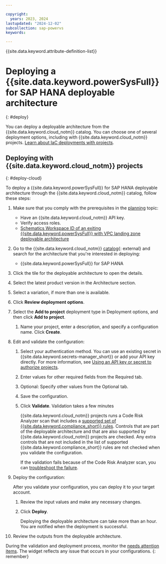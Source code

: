 ```yaml
---

copyright:
  years: 2023, 2024
lastupdated: "2024-12-02"
subcollection: sap-powervs
keywords:

---
```


{{site.data.keyword.attribute-definition-list}}

# Deploying a {{site.data.keyword.powerSysFull}} for SAP HANA deployable architecture
{: #deploy}

You can deploy a deployable architecture from the {{site.data.keyword.cloud_notm}} catalog. You can choose one of several deployment options, including with {{site.data.keyword.cloud_notm}} projects. [Learn about IaC deployments with projects](/docs/secure-enterprise?topic=secure-enterprise-understanding-projects).

## Deploying with {{site.data.keyword.cloud_notm}} projects
{: #deploy-cloud}

To deploy a {{site.data.keyword.powerSysFull}} for SAP HANA deployable architecture through the {{site.data.keyword.cloud_notm}} catalog, follow these steps:

1.  Make sure that you comply with the prerequisites in the [planning](/docs/sap-powervs?topic=sap-powervs-powervs-automation-prereqs) topic:
    - Have an {{site.data.keyword.cloud_notm}} API key.
    - Verify access roles.
    - [Schematics Workspace ID of an exiting {{site.data.keyword.powerSysFull}} with VPC landing zone deployable architecture](/docs/sap-powervs?topic=sap-powervs-powervs-automation-prereqs#solution-landing-zone-da)
1.  Go to the {{site.data.keyword.cloud_notm}} [catalog](/catalog#reference_architecture){: external} and search for the architecture that you're interested in deploying:
    - {{site.data.keyword.powerSysFull}} for SAP HANA
1.  Click the tile for the deployable architecture to open the details.
1.  Select the latest product version in the Architecture section.
1.  Select a variation, if more than one is available.
1.  Click **Review deployment options**.
1.  Select the **Add to project** deployment type in Deployment options, and then click **Add to project**.
    1.  Name your project, enter a description, and specify a configuration name. Click **Create**.
1.  Edit and validate the configuration:
    1.  Select your authentication method. You can use an existing secret in {{site.data.keyword.secrets-manager_short}} or add your API key directly. For more information, see [Using an API key or secret to authorize projects](/docs/secure-enterprise?topic=secure-enterprise-authorize-project).
    1.  Enter values for other required fields from the Required tab.
    1.  Optional: Specify other values from the Optional tab.
    1.  Save the configuration.
    1.  Click **Validate**. Validation takes a few minutes

        {{site.data.keyword.cloud_notm}} projects runs a Code Risk Analyzer scan that includes a [supported set of {{site.data.keyword.compliance_short}} rules](/docs/code-risk-analyzer-cli-plugin?topic=code-risk-analyzer-cli-plugin-cra-cli-plugin#terraform-scc-rules). Controls that are part of the deployable architecture and that are also supported by {{site.data.keyword.cloud_notm}} projects are checked. Any extra controls that are not included in the list of supported {{site.data.keyword.compliance_short}} rules are not checked when you validate the configuration.

        If the validation fails because of the Code Risk Analyzer scan, you can [troubleshoot the failure]().
1.  Deploy the configuration:

    After you validate your configuration, you can deploy it to your target account.

    1.  Review the input values and make any necessary changes.
    1.  Click **Deploy**.

        Deploying the deployable architecture can take more than an hour. You are notified when the deployment is successful.

1.  Review the outputs from the deployable architecture.

During the validation and deployment process, monitor the [needs attention items](/docs/secure-enterprise?topic=secure-enterprise-needs-attention-projects). The widget reflects any issue that occurs in your configurations.
{: remember}
